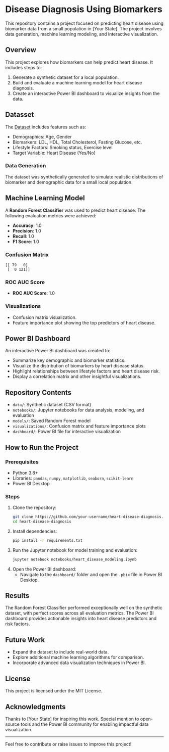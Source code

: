 # Disease Diagnosis Using Biomarkers

This repository contains a project focused on predicting heart disease using biomarker data from a small population in [Your State]. The project involves data generation, machine learning modeling, and interactive visualization.

## Overview
This project explores how biomarkers can help predict heart disease. It includes steps to:
1. Generate a synthetic dataset for a local population.
2. Build and evaluate a machine learning model for heart disease diagnosis.
3. Create an interactive Power BI dashboard to visualize insights from the data.

## Datasset
The <a href = "https://github.com/Etini2000/Heart_diesease_project/blob/main/Heart_disease_MLproject.csv">Dataset</a> includes features such as:
- Demographics: Age, Gender
- Biomarkers: LDL, HDL, Total Cholesterol, Fasting Glucose, etc.
- Lifestyle Factors: Smoking status, Exercise level
- Target Variable: Heart Disease (Yes/No)

### Data Generation
The dataset was synthetically generated to simulate realistic distributions of biomarker and demographic data for a small local population.

## Machine Learning Model

A **Random Forest Classifier** was used to predict heart disease. The following evaluation metrics were achieved:

- **Accuracy**: 1.0
- **Precision**: 1.0
- **Recall**: 1.0
- **F1 Score**: 1.0

### Confusion Matrix
```
[[ 79   0]
 [  0 121]]
```

### ROC AUC Score
- **ROC AUC Score**: 1.0

### Visualizations
- Confusion matrix visualization.
- Feature importance plot showing the top predictors of heart disease.

## Power BI Dashboard
An interactive Power BI dashboard was created to:
- Summarize key demographic and biomarker statistics.
- Visualize the distribution of biomarkers by heart disease status.
- Highlight relationships between lifestyle factors and heart disease risk.
- Display a correlation matrix and other insightful visualizations.

## Repository Contents
- `data/`: Synthetic dataset (CSV format)
- `notebooks/`: Jupyter notebooks for data analysis, modeling, and evaluation
- `models/`: Saved Random Forest model
- `visualizations/`: Confusion matrix and feature importance plots
- `dashboard/`: Power BI file for interactive visualization

## How to Run the Project

### Prerequisites
- Python 3.8+
- Libraries: `pandas`, `numpy`, `matplotlib`, `seaborn`, `scikit-learn`
- Power BI Desktop

### Steps
1. Clone the repository:
   ```bash
   git clone https://github.com/your-username/heart-disease-diagnosis.git
   cd heart-disease-diagnosis
   ```
2. Install dependencies:
   ```bash
   pip install -r requirements.txt
   ```
3. Run the Jupyter notebook for model training and evaluation:
   ```bash
   jupyter notebook notebooks/heart_disease_modeling.ipynb
   ```
4. Open the Power BI dashboard:
   - Navigate to the `dashboard/` folder and open the `.pbix` file in Power BI Desktop.

## Results
The Random Forest Classifier performed exceptionally well on the synthetic dataset, with perfect scores across all evaluation metrics. The Power BI dashboard provides actionable insights into heart disease predictors and risk factors.

## Future Work
- Expand the dataset to include real-world data.
- Explore additional machine learning algorithms for comparison.
- Incorporate advanced data visualization techniques in Power BI.

## License
This project is licensed under the MIT License.

## Acknowledgments
Thanks to [Your State] for inspiring this work. Special mention to open-source tools and the Power BI community for enabling impactful data visualization.

---

Feel free to contribute or raise issues to improve this project!
